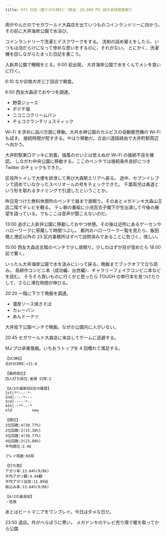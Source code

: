 ```yaml
---
title: 672 日目（曇りのち晴れ）（残金：28,089 円）謎の長時間居眠り
---
```


雨がやんだのでセガワールド大森店を出ていつものコインランドリーに向かう。
その前に大井海岸公園で水浴び。

コインランドリーで洗濯とデスクワークをする。
洗剤の詰め替えをしたら、いつもは泡だらけになって惨めな思いをするのに、それがない。
とにかく、洗濯機を回しながらたまった日記を書こう。

入新井公園で睡眠をとる。6:00 前出発。
大井海岸公園で水をくんでメシを食いに行く。

6:10 なか卯南大井三丁目店で朝食。

6:50 西友大森店でおやつを調達。

* 野菜ジュース
* ポテチ塩
* ニコニコクリームパン
* チョコクランチリュスティック

Wi-Fi を求めに品川方面に移動。大井水神公園のカルピスの自動販売機の Wi-Fi も試す。
接続時間が短すぎる。やはり移動だ。立会川道路経由で大井町駅周辺へ向かう。

大井町駅東口デッキに到着。強風のせいとは思えぬが Wi-Fi の接続不良を確認。
しながわ中央公園に移動する。ここのベンチでは接続条件良好につき Twitter のチェックもできた。

区役所トイレで大便を排泄して再び大森駅エリアへ戻る。
途中、セブンイレブンで読めていなかったスペリオールの号をチェックできた。
千葉周児は勇退という形を取れるタイミングで引退したということか。

昨日見つけた無料休憩所のベンチで昼まで居眠り。そのあとメガドンキ大森山王店二階でテレビを観る。
テレ朝の番組に小池百合子閣下が生出演して今後の展望を語っている。でもここは音声が聞こえないのだ。

13:00 過ぎに入新井公園に移動しておやつ休憩。その後は近所にあるゲーセンやハローワークに邪魔して時間つぶし。
都内のハローワーク一覧を見たら、飯田橋と港区以外の 23 区内事務所はすべて訪問済みであることに気づく。惜しい。

15:00 西友大森店五階のベンチで少し居眠り。少しのはずが目が覚めたら 18:00 前で驚く。

いったん大井海岸公園で水を汲みにいって戻る。晩飯までブックオフで立ち読み。
島耕作コンビニ本（成功編、出世編）、ギャラリーフェイクコンビニ本などを読む。
そろそろ買いものに行くかと思ったら TOUGH の単行本を見つけたりして、さらに滞在時間が伸びる。

20:20 一階に下りて晩飯を調達。

* 濃厚ソース焼きそば
* カレーパン
* あんドーナツ

大井坂下公園ベンチで晩飯。なぜか公園内に人がいない。

20:45 セガワールド大森店に来店してゲームに逃避する。

MJ プロ卓東風戦。いちおうトップを 4 回穫れて満足する。

```text
【SCORE】
合計SCORE:+21.6

【最終段位】
四人打ち段位:雀狼 幻球:2

【4/2の最新8試合の履歴】
1st|**----*-
2nd|----*---
3rd|-----*--
4th|--**---*
old         new

【順位】
1位回数:4(30.77%)
2位回数:2(15.38%)
3位回数:4(30.77%)
4位回数:3(23.08%)
平均順位:2.46

プレイ局数:66局

【打ち筋】
アガリ率:13.64%(9/66)
平均アガリ翻:4.44翻
平均アガリ巡目:11.89巡
振込み率:13.64%(9/66)

【4/2の最高役】
・倍満
```

あとはビートマニアをワンプレイ。今日はダメな日だ。

23:50 退店。外がべらぼうに寒い。
メガドンキのテレビ売り場で暖を取ってから公園

